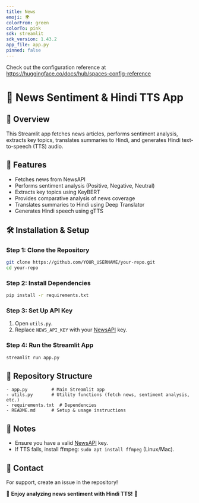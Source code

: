 ```yaml
---
title: News
emoji: 🌍
colorFrom: green
colorTo: pink
sdk: streamlit
sdk_version: 1.43.2
app_file: app.py
pinned: false
---
```


Check out the configuration reference at https://huggingface.co/docs/hub/spaces-config-reference

# 📢 News Sentiment & Hindi TTS App

## 📌 Overview
This Streamlit app fetches news articles, performs sentiment analysis, extracts key topics, translates summaries to Hindi, and generates Hindi text-to-speech (TTS) audio.

## 🚀 Features
- Fetches news from NewsAPI
- Performs sentiment analysis (Positive, Negative, Neutral)
- Extracts key topics using KeyBERT
- Provides comparative analysis of news coverage
- Translates summaries to Hindi using Deep Translator
- Generates Hindi speech using gTTS

## 🛠 Installation & Setup

### **Step 1: Clone the Repository**
```bash
git clone https://github.com/YOUR_USERNAME/your-repo.git
cd your-repo
```

### **Step 2: Install Dependencies**
```bash
pip install -r requirements.txt
```

### **Step 3: Set Up API Key**
1. Open `utils.py`.
2. Replace `NEWS_API_KEY` with your [NewsAPI](https://newsapi.org/) key.

### **Step 4: Run the Streamlit App**
```bash
streamlit run app.py
```

## 📂 Repository Structure
```
- app.py         # Main Streamlit app
- utils.py       # Utility functions (fetch news, sentiment analysis, etc.)
- requirements.txt  # Dependencies
- README.md      # Setup & usage instructions
```

## 📝 Notes
- Ensure you have a valid [NewsAPI](https://newsapi.org/) key.
- If TTS fails, install ffmpeg: `sudo apt install ffmpeg` (Linux/Mac).

## 📩 Contact
For support, create an issue in the repository!

🚀 **Enjoy analyzing news sentiment with Hindi TTS!** 🎤
